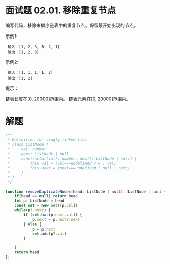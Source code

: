# 面试题 02.01. 移除重复节点

编写代码，移除未排序链表中的重复节点。保留最开始出现的节点。

示例1:
```
 输入：[1, 2, 3, 3, 2, 1]
 输出：[1, 2, 3]
```

示例2:
```
 输入：[1, 1, 1, 1, 2]
 输出：[1, 2]
```
提示：

链表长度在[0, 20000]范围内。
链表元素在[0, 20000]范围内。

# 解题
```ts
/**
 * Definition for singly-linked list.
 * class ListNode {
 *     val: number
 *     next: ListNode | null
 *     constructor(val?: number, next?: ListNode | null) {
 *         this.val = (val===undefined ? 0 : val)
 *         this.next = (next===undefined ? null : next)
 *     }
 * }
 */

function removeDuplicateNodes(head: ListNode | null): ListNode | null {
    if(head == null) return head
    let p: ListNode = head
    const set = new Set([p.val])
    while(p?.next) {
        if (set.has(p.next.val)) {
            p.next = p.next?.next
        } else {
            p = p.next
            set.add(p?.val)
        }

    }
    return head
};
```